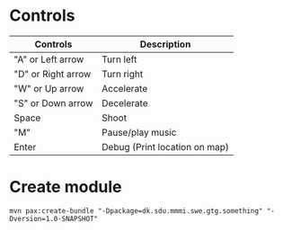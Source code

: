 # Controls
| Controls | Description |
|---|---|
| "A" or Left arrow | Turn left |
| "D" or Right arrow | Turn right |
| "W" or Up arrow | Accelerate |
| "S" or Down arrow | Decelerate |
| Space | Shoot |
| "M" | Pause/play music |
| Enter | Debug (Print location on map) |

# Create module
`mvn pax:create-bundle "-Dpackage=dk.sdu.mmmi.swe.gtg.something" "-Dversion=1.0-SNAPSHOT"`